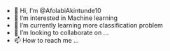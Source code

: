 - 👋 Hi, I’m @AfolabiAkintunde10
- 👀 I’m interested in Machine learning
- 🌱 I’m currently learning more classification problem
- 💞️ I’m looking to collaborate on ...
- 📫 How to reach me ...

<!---
AfolabiAkintunde10/AfolabiAkintunde10 is a ✨ special ✨ repository because its `README.md` (this file) appears on your GitHub profile.
You can click the Preview link to take a look at your changes.
--->
